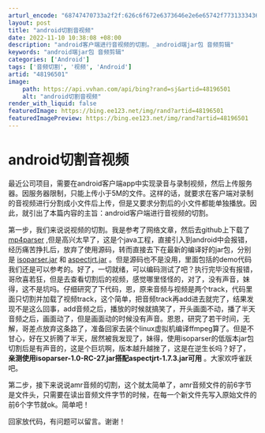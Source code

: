 ```yaml
---
arturl_encode: "68747470733a2f2f:626c6f672e6373646e2e6e65742f7731333436353631323335:2f61727469636c652f64657461696c732f3438313936353031"
layout: post
title: "android切割音视频"
date: 2022-11-10 10:38:08 +08:00
description: "android客户端进行音视频的切割。_android端jar包 音频剪辑"
keywords: "android端jar包 音频剪辑"
categories: ['Android']
tags: ['音频切割', '视频', 'Android']
artid: "48196501"
image:
    path: https://api.vvhan.com/api/bing?rand=sj&artid=48196501
    alt: "android切割音视频"
render_with_liquid: false
featuredImage: https://bing.ee123.net/img/rand?artid=48196501
featuredImagePreview: https://bing.ee123.net/img/rand?artid=48196501
---
```


# android切割音视频

最近公司项目，需要在android客户端app中实现录音与录制视频，然后上传服务器。因服务器限制，只能上传小于5M的文件。这样的话，就要求在客户端对录制的音视频进行分割成小文件后上传，但是又要求分割后的小文件都能单独播放。因此，就引出了本篇内容的主旨：android客户端进行音视频的切割。

第一步，我们来说说视频的切割。我是参考了网络文章，然后去github上下载了
[mp4parser](https://github.com/sannies/mp4parser)
,但是高兴太早了，这是个java工程，直接引入到android中会报错，经历痛苦挣扎后，放弃了使用源码，转而直接去下在最新的编译好的jar包，分别是
[isoparser.jar](http://repo1.maven.org/maven2/com/googlecode/mp4parser/isoparser/)
和
[aspectjrt.jar](http://repo1.maven.org/maven2/org/aspectj/aspectjrt/)
。但是源码也不是没用，里面包括的demo代码我们还是可以参考的。好了，一切就绪，可以编码测试了吧？执行完毕没有报错，哥欣喜若狂，但是去查看切割后的视频，感觉哪里怪怪的，对了，没有声音，妹得，这不是坑吗。仔细研究了下代码，恩，原来音频与视频是两个track，代码里面只切割并加载了视频track，这个简单，把音频track再add进去就完了，结果发现不是这么回事，add音频之后，播放的时候就搞笑了，开头画面不动，播了半天音频之后，画面动了，但是画面动的时候没有声音。恩恩，研究了若干时间，无解，哥差点放弃这条路了，准备回家去装个linux虚拟机编译ffmpeg算了。但是不甘心，好在又折腾了半天，居然被我发现了，妹得，使用isoparser的低版本jar包切割后是有声音的，这是个巨坑啊，版本越升越挫了，这是在逆生长吗？好了，
**亲测使用isoparser-1.0-RC-27.jar搭配aspectjrt-1.7.3.jar可用**
。大家欢呼雀跃吧。
  
第二步，接下来说说amr音频的切割，这个就太简单了，amr音频文件的前6字节是文件头，只需要在读出音频文件字节的时候，在每一个新文件先写入原始文件的前6个字节就ok。简单吧！
  
回家放代码，有问题可以留言。谢谢！